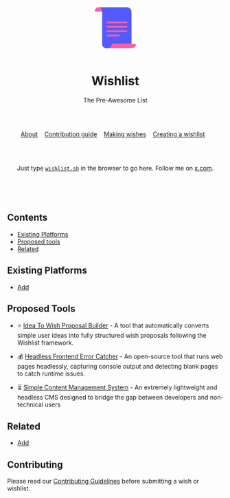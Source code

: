 <div align="center">
	<img width="96" height="96" src="media/logo-colored.svg" alt="Wishlist">
	<br>
	<br>
	<h1>Wishlist</h1>
	<p>The Pre-Awesome List</p>
	<br>
	<br>
</div>
<p align="center">
	<a href="manifesto.md">About</a>&nbsp;&nbsp;&nbsp;
	<a href="contributing.md">Contribution guide</a>&nbsp;&nbsp;&nbsp;
	<a href="create-wish.md">Making wishes</a>&nbsp;&nbsp;&nbsp;
	<a href="create-list.md">Creating a wishlist</a>&nbsp;&nbsp;&nbsp;
</p>
<br>
<br>
<p align="center">
	Just type <a href="https://wishlist.sh"><code>wishlist.sh</code></a> in the browser to go here. Follow me on <a href="https://x.com/bart_ohm">x.com</a>.
</p>
<br>
<br>
<br>

## Contents

- [Existing Platforms](#existing-platforms)
- [Proposed tools](#proposed-tools)
- [Related](#related)

## Existing Platforms

- [Add](contributing.md)

## Proposed Tools

- ⭐ [Idea To Wish Proposal Builder](https://gist.github.com/unameit10000000/b86317c7800e7a54b11a53769510ef04) - A tool that automatically converts simple user ideas into fully structured wish proposals following the Wishlist framework.

- 💰 [Headless Frontend Error Catcher](https://gist.github.com/unameit10000000/db090b32907838aa94bbdd83a6260012) - An open-source tool that runs web pages headlessly, capturing console output and detecting blank pages to catch runtime issues.

- ⏳ [Simple Content Management System](https://gist.github.com/unameit10000000/d279adbfb33428c860cb89739a9e755b) - An extremely lightweight and headless CMS designed to bridge the gap between developers and non-technical users

## Related

- [Add](contributing.md)

## Contributing

Please read our [Contributing Guidelines](contributing.md) before submitting a wish or wishlist.